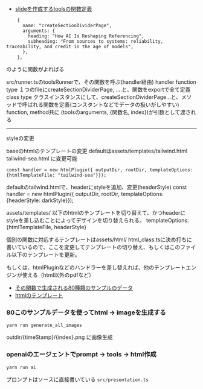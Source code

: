 - [slideを作成するtoolsの関数定義](./src/tools.ts)
```
    {
      name: "createSectionDividerPage",
      arguments: {
        heading: "How AI Is Reshaping Referencing",
        subheading: "From sources to systems: reliability, traceability, and credit in the age of models",
      },
    },
```
のように関数がよればる

src/runner.tsのtoolsRunnerで、その関数を呼ぶ(handler経由)
handler
  function type
    １つのfileにcreateSectionDividerPage, ....と、関数をexportで全て定義
  class type
    クラスインスタンスにして、createSectionDividerPage...と、メソッドで呼ばれる関数を定義(コンスタントなどでデータの扱いがしやすい)
  function, method共に  (toolsのarguments, {関数名, index})が引数として渡される

---

styleの変更

baseのhtmlのテンプレートの変更
defaultはassets/templates/tailwind.html
tailwind-sea.html に変更可能
```
const handler = new htmlPlugin({ outputDir, rootDir, templateOptions: {htmlTemplateFile: "tailwind-sea"}});
```

defaultのtailwind.htmlで、headerにstyleを追加、変更(headerStyle)
const handler = new htmlPlugin({ outputDir, rootDir, templateOptions: {headerStyle: darkStyle}});

assets/templates/ 以下のhtmlのテンプレートを切り替えて、かつheaderにstyleを差し込むことによってデザインを切り替えられる。
templateOptions: {htmlTemplateFile, headerStyle}

個別の関数に対応するテンプレートはassets/html/
html_class.tsに決め打ちに書いているので、ここを変更してテンプレートの切り替え、もしくはこのファイル以下のテンプレートを更新。

もしくは、htmlPluginなどのハンドラーを差し替えれば、他のテンプレートエンジンが使える（html以外のpdfなど）


- [その関数で生成される80種類のサンプルのデータ](./tests/ai_referencing_80_tool_calls.ts)
- [htmlのテンプレート](assets/html/)


### 80このサンプルデータを使ってhtml -> imageを生成する

```
yarn run generate_all_images
```

outdir/{timeStamp}/{index}.png に画像生成


### openaiのエージェントでprompt -> tools -> html作成

```
yarn run ai
```

プロンプトはソースに直接書いている `src/presentation.ts`
